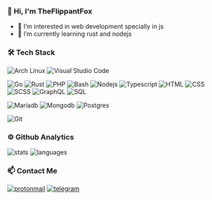 ### 👋 Hi, I'm TheFlippantFox

- 👀 I’m interested in web development specially in js
- 🌱 I’m currently learning rust and nodejs

### 🛠 Tech Stack
![Arch Linux](https://img.shields.io/badge/-Arch_Linux-141a20?style=flat&logo=arch-linux)
![Visual Studio Code](https://img.shields.io/badge/-Visual%20Studio%20Code-141a20?style=flat&logo=visual-studio-code&logoColor=007ACC)

![Go](https://img.shields.io/badge/-Go-141a20?style=flat&logo=go)
![Rust](https://img.shields.io/badge/-Rust-141a20?style=flat&logo=rust&logoColor=CE412B)
![PHP](https://img.shields.io/badge/-PHP-141a20?style=flat&logo=php)
![Bash](https://img.shields.io/badge/-Bash%20Script-141a20?style=flat&logo=powershell)
![Nodejs](https://img.shields.io/badge/-Node.js-141a20?style=flat&logo=node.js)
![Typescript](https://img.shields.io/badge/-Typescript-141a20?style=flat&logo=typescript)
![HTML](https://img.shields.io/badge/-HTML5-141a20?style=flat&logo=HTML5)
![CSS](https://img.shields.io/badge/-CSS3-141a20?style=flat&logo=CSS3&logoColor=1572B6)
![SCSS](https://img.shields.io/badge/-SASS-141a20?style=flat&logo=sass)
![GraphQL](https://img.shields.io/badge/-GraphQL-141a20?style=flat&logo=graphql&logoColor=E10098)
![SQL](https://img.shields.io/badge/-SQL-141a20?style=flat&logo=mysql)

![Mariadb](https://img.shields.io/badge/-MariaDB-141a20?style=flat&logo=mariadb&logoColor=003545)
![Mongodb](https://img.shields.io/badge/-MongoDB-141a20?style=flat&logo=mongodb)
![Postgres](https://img.shields.io/badge/-Postgres-141a20?style=flat&logo=postgresql)

![Git](https://img.shields.io/badge/-Git-141a20?style=flat&logo=git)


### ⚙️ Github Analytics
![stats](https://github-readme-stats.vercel.app/api?username=theflippantfox&theme=gotham&show_icons=true&border_color=2e3440)
![languages](https://github-readme-stats.vercel.app/api/top-langs/?username=theflippantfox&layout=compact&exclude_repo=theflippantfox.github.io&theme=gotham&border_color=2e3440&card_width=250)


### 📫 Contact Me
[![protonmail](https://img.shields.io/badge/-razor169@protonmail.com-141a20?style=flat&logo=protonmail)](mailto:theflippantfox@protonmail.com)
[![telegram](https://img.shields.io/badge/-razor169-141a20?style=flat&logo=telegram&logoColor=white)](https://telegram.me/@theflippantfox)